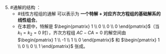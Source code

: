 5.  #通解的结构 ：
    *   #线性方程组的通解 可以表示为 **一个特解 + 对应齐次方程组的基础解系的线性组合**。
    *   在本题中，特解是 $\begin{pmatrix} 1 \\ 0 \\ 0 \\ 0 \end{pmatrix}$（当 $k_1=k_2=0$ 时），齐次方程组 $AC-CA=0$ 的解空间由 $\begin{pmatrix} 1 \\ -1 \\ 1 \\ 0 \end{pmatrix}$ 和 $\begin{pmatrix} 1 \\ 0 \\ 0 \\ 1 \end{pmatrix}$ 张成。